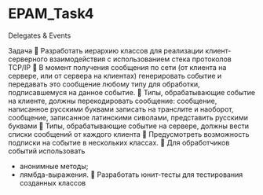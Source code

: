 # EPAM_Task4
Delegates & Events

Задача
 Разработать иерархию классов для реализации клиент-серверного
взаимодействия с использованием стека протоколов TCP/IP
 В момент получения сообщения по сети (от клиента на сервере, или от
сервера на клиентах) генерировать событие и передавать это сообщение
любому типу для обработки, подписавшемуся на данное событие.
 Типы, обрабатывающие событие на клиенте, должны перекодировать
сообщение: сообщение, написанное русскими буквами записать на
транслите и наоборот, сообщение, записанное латинскими сиволами,
представить русскими буквами
 Типы, обрабатывающие событие на сервере, должны вести списки
сообщений от каждого клиента
 Предусмотреть возможность подписки на событие в нескольких классах.
 Для обработчиков событий использовать
- анонимные методы;
- лямбда-выражения.
 Разработать юнит-тесты для тестирования созданных классов
